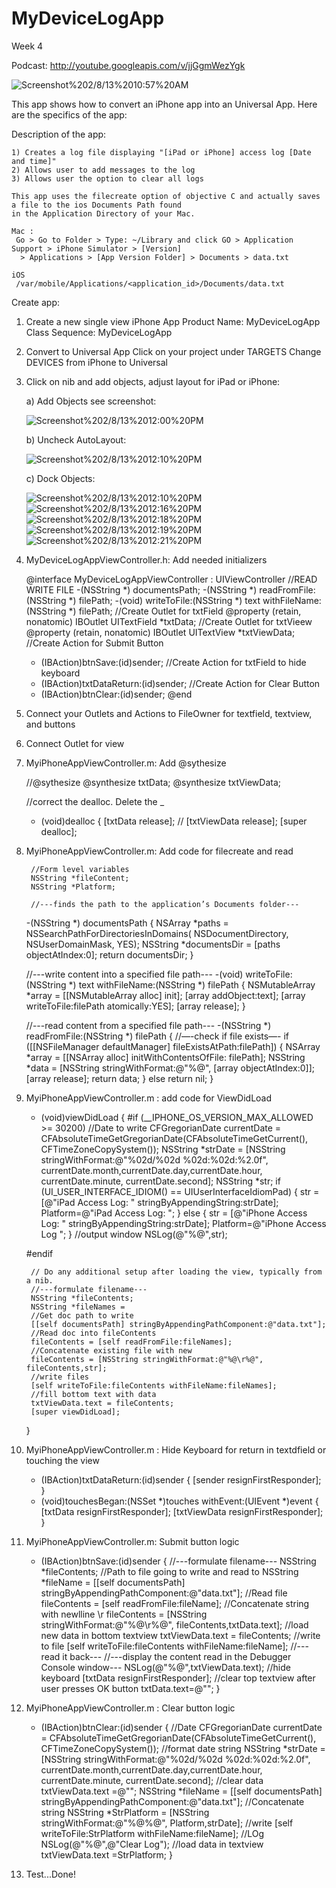 MyDeviceLogApp
==============

Week 4

Podcast: http://youtube.googleapis.com/v/jjGgmWezYgk

<img src="https://www.evernote.com/shard/s71/sh/5cffde91-08c8-401d-aff5-906c9c627dc3/df924ea29bd9380fe2e9c80f4d3023b5/deep/0/Screenshot%202/8/13%2010:57%20AM.jpg" alt="Screenshot%202/8/13%2010:57%20AM" />

This app shows how to convert an iPhone app into an Universal App. Here are the specifics of the app:

Description of the app:

    1) Creates a log file displaying "[iPad or iPhone] access log [Date and time]"
    2) Allows user to add messages to the log
    3) Allows user the option to clear all logs
    
    This app uses the filecreate option of objective C and actually saves a file to the ios Documents Path found 
    in the Application Directory of your Mac.
    
    Mac : 
     Go > Go to Folder > Type: ~/Library and click GO > Application Support > iPhone Simulator > [Version] 
      > Applications > [App Version Folder] > Documents > data.txt
    
    iOS
     /var/mobile/Applications/<application_id>/Documents/data.txt
          
Create app:

1) Create a new single view iPhone App
    Product Name: MyDeviceLogApp
    Class Sequence: MyDeviceLogApp
    
2) Convert to Universal App
    Click on your project under TARGETS
    Change DEVICES from iPhone to Universal
    
3) Click on nib and add objects, adjust layout for iPad or iPhone:


   a) Add Objects see screenshot: 
   
  
   <img src="https://www.evernote.com/shard/s71/sh/16f18db7-2c8f-4e46-a7df-1080ed2c50b6/d830ad37e13cbe5f7708dd65286ebe0a/deep/0/Screenshot%202/8/13%2012:00%20PM.jpg" alt="Screenshot%202/8/13%2012:00%20PM" />
   
  
   b) Uncheck AutoLayout: 
  
   <img src="https://www.evernote.com/shard/s71/sh/f82d44e0-939c-47be-9bfb-2f4feaa67213/790eb5fd375538f4500d8f97e400e44d/deep/0/Screenshot%202/8/13%2012:10%20PM.jpg" alt="Screenshot%202/8/13%2012:10%20PM" />
   
  
   c) Dock Objects: 
  
   <img src="https://www.evernote.com/shard/s71/sh/f82d44e0-939c-47be-9bfb-2f4feaa67213/790eb5fd375538f4500d8f97e400e44d/deep/0/Screenshot%202/8/13%2012:10%20PM.jpg" alt="Screenshot%202/8/13%2012:10%20PM" />
   
   <img src="https://www.evernote.com/shard/s71/sh/0616b16f-2eb8-4177-b21f-20c149806f1f/55ec532fdb2e474f54cb8635818fa2e5/deep/0/Screenshot%202/8/13%2012:16%20PM.jpg" alt="Screenshot%202/8/13%2012:16%20PM" />
   
   <img src="https://www.evernote.com/shard/s71/sh/3f58a026-6923-4f93-9702-f5f8232f99eb/a545dc8ee30ab8bf21e56b64810f39b9/deep/0/Screenshot%202/8/13%2012:18%20PM.jpg" alt="Screenshot%202/8/13%2012:18%20PM" />
    
   <img src="https://www.evernote.com/shard/s71/sh/0ab07697-9251-4806-ada4-37d905e09bc7/2829c4306c2f95e6187b1fb70b2ea5ed/deep/0/Screenshot%202/8/13%2012:19%20PM.jpg" alt="Screenshot%202/8/13%2012:19%20PM" />
    
   <img src="https://www.evernote.com/shard/s71/sh/a61525d4-d445-42be-9fb6-1e03a0453199/06bcc8054a926fe29e97ea29f212e03a/deep/0/Screenshot%202/8/13%2012:21%20PM.jpg" alt="Screenshot%202/8/13%2012:21%20PM" />
  
    
4) MyDeviceLogAppViewController.h: Add needed initializers

    @interface MyDeviceLogAppViewController : UIViewController
    //READ WRITE FILE
    -(NSString *) documentsPath;
    -(NSString *) readFromFile:(NSString *) filePath;
    -(void) writeToFile:(NSString *) text
           withFileName:(NSString *) filePath;
    //Create Outlet for txtField
    @property (retain, nonatomic) IBOutlet UITextField *txtData;
    //Create Outlet for txtVieew
    @property (retain, nonatomic) IBOutlet UITextView *txtViewData;
    //Create Action for Submit Button
    - (IBAction)btnSave:(id)sender;
     //Create Action for txtField to hide keyboard
    - (IBAction)txtDataReturn:(id)sender;
     //Create Action for Clear Button
    - (IBAction)btnClear:(id)sender;
    @end
    
5) Connect your Outlets and Actions to FileOwner for textfield, textview, and buttons

6) Connect Outlet for view  

7) MyiPhoneAppViewController.m: Add @sythesize 

    //@sythesize
    @synthesize txtData;
    @synthesize txtViewData;
    
    //correct the dealloc. Delete the _ 
    - (void)dealloc {
    [txtData release]; // 
    [txtViewData release];
    [super dealloc];

8) MyiPhoneAppViewController.m: Add code for filecreate and read 

        //Form level variables
        NSString *fileContent;
        NSString *Platform;
        
        //---finds the path to the application’s Documents folder---
    -(NSString *) documentsPath {
        NSArray *paths = NSSearchPathForDirectoriesInDomains(
                                                             NSDocumentDirectory, NSUserDomainMask, YES); NSString *documentsDir = [paths objectAtIndex:0];
        return documentsDir; }
    
    //---write content into a specified file path---
    -(void) writeToFile:(NSString *) text withFileName:(NSString *) filePath {
        NSMutableArray *array = [[NSMutableArray alloc] init]; [array addObject:text];
        [array writeToFile:filePath atomically:YES];
        [array release];
    }
    
    //---read content from a specified file path---
    -(NSString *) readFromFile:(NSString *) filePath {
        //—-check if file exists—-
        if ([[NSFileManager defaultManager] fileExistsAtPath:filePath]) {
            NSArray *array =
            [[NSArray alloc] initWithContentsOfFile: filePath];
            NSString *data =
            [NSString stringWithFormat:@"%@",
             [array objectAtIndex:0]];
            [array release];
            return data;
        }
        else
            return nil;
    }
    
9) MyiPhoneAppViewController.m : add code for ViewDidLoad

    - (void)viewDidLoad
    {
    #if (__IPHONE_OS_VERSION_MAX_ALLOWED >= 30200)
        //Date to write
        CFGregorianDate currentDate = CFAbsoluteTimeGetGregorianDate(CFAbsoluteTimeGetCurrent(), CFTimeZoneCopySystem());
        NSString *strDate = [NSString stringWithFormat:@"%02d/%02d %02d:%02d:%2.0f", currentDate.month,currentDate.day,currentDate.hour, currentDate.minute, currentDate.second];
                             NSString *str;
        if (UI_USER_INTERFACE_IDIOM() == UIUserInterfaceIdiomPad) {
            str = [@"iPad Access Log: " stringByAppendingString:strDate];
             Platform=@"iPad Access Log: ";
        } else {
            str = [@"iPhone Access Log: " stringByAppendingString:strDate];
             Platform=@"iPhone Access Log ";
        }
       //output window
         NSLog(@"%@",str);
        
    #endif
        
        // Do any additional setup after loading the view, typically from a nib.
        //---formulate filename---
        NSString *fileContents;
        NSString *fileNames =
        //Get doc path to write
        [[self documentsPath] stringByAppendingPathComponent:@"data.txt"];
        //Read doc into fileContents
        fileContents = [self readFromFile:fileNames];
        //Concatenate existing file with new 
        fileContents = [NSString stringWithFormat:@"%@\r%@", fileContents,str];
        //write files
        [self writeToFile:fileContents withFileName:fileNames];
        //fill bottom text with data
        txtViewData.text = fileContents;
        [super viewDidLoad];
    }

10) MyiPhoneAppViewController.m : Hide Keyboard for return in textdfield or touching the view


    - (IBAction)txtDataReturn:(id)sender {
        [sender resignFirstResponder];
    }
    - (void)touchesBegan:(NSSet *)touches withEvent:(UIEvent *)event
    {
        [txtData resignFirstResponder];
         [txtViewData resignFirstResponder];
    }

11) MyiPhoneAppViewController.m: Submit button logic

    - (IBAction)btnSave:(id)sender {
        //---formulate filename---
        NSString *fileContents;
        //Path to file going to write and read to
        NSString *fileName =
        [[self documentsPath] stringByAppendingPathComponent:@"data.txt"];
        //Read file
        fileContents = [self readFromFile:fileName];
        //Concatenate string with newlline \r
        fileContents = [NSString stringWithFormat:@"%@\r%@", fileContents,txtData.text];
        //load new data in bottom textview
        txtViewData.text = fileContents;
        //write to file
        [self writeToFile:fileContents withFileName:fileName];
        //---read it back---
        //---display the content read in the Debugger Console window---
        NSLog(@"%@",txtViewData.text);
        //hide keyboard
      [txtData resignFirstResponder];
        //clear top textview after user presses OK button
       txtData.text=@"";
      }


12) MyiPhoneAppViewController.m : Clear button logic

    - (IBAction)btnClear:(id)sender {
        //Date
        CFGregorianDate currentDate = CFAbsoluteTimeGetGregorianDate(CFAbsoluteTimeGetCurrent(), CFTimeZoneCopySystem());
        //format date string
        NSString *strDate = [NSString stringWithFormat:@"%02d/%02d %02d:%02d:%2.0f", currentDate.month,currentDate.day,currentDate.hour, currentDate.minute, currentDate.second];
       //clear data
        txtViewData.text =@"";
        NSString *fileName =
        [[self documentsPath] stringByAppendingPathComponent:@"data.txt"];
        //Concatenate string
        NSString *StrPlatform =  [NSString stringWithFormat:@"%@%@", Platform,strDate];
        //write
        [self writeToFile:StrPlatform withFileName:fileName];
        //LOg
        NSLog(@"%@",@"Clear Log");
        //load data in textview
         txtViewData.text =StrPlatform;
    }

13) Test...Done!


